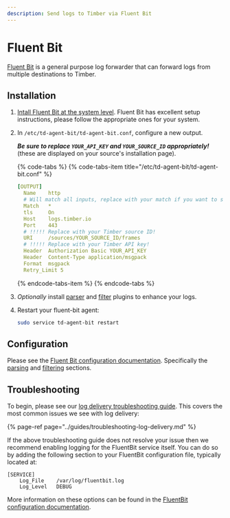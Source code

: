 ```yaml
---
description: Send logs to Timber via Fluent Bit
---
```


# Fluent Bit

[Fluent Bit](https://fluentbit.io/) is a general purpose log forwarder that can forward logs from multiple destinations to Timber.

## Installation

1. [Intall Fluent Bit at the system level](fluent-bit.md#installation). Fluent Bit has excellent setup instructions, please follow the appropriate ones for your system.
2. In `/etc/td-agent-bit/td-agent-bit.conf`, configure a new output.  


   _**Be sure to replace `YOUR_API_KEY` and `YOUR_SOURCE_ID` appropriately!**_  
   \(these are displayed on your source's installation page\).  


   {% code-tabs %}
   {% code-tabs-item title="/etc/td-agent-bit/td-agent-bit.conf" %}
   ```yaml
   [OUTPUT]
     Name    http
     # Will match all inputs, replace with your match if you want to send a subset
     Match   *
     tls     On
     Host    logs.timber.io
     Port    443
     # !!!!! Replace with your Timber source ID!
     URI     /sources/YOUR_SOURCE_ID/frames
     # !!!!! Replace with your Timber API key!
     Header  Authorization Basic YOUR_API_KEY
     Header  Content-Type application/msgpack
     Format  msgpack
     Retry_Limit 5
   ```
   {% endcode-tabs-item %}
   {% endcode-tabs %}

3. _Optionally_ install [parser](https://docs.fluentbit.io/manual/parser) and [filter](https://docs.fluentbit.io/manual/filter) plugins to enhance your logs.
4. Restart your fluent-bit agent:  


   ```bash
   sudo service td-agent-bit restart
   ```

## Configuration

Please see the [Fluent Bit configuration documentation](https://docs.fluentbit.io/manual/configuration). Specifically the [parsing](https://docs.fluentbit.io/manual/parser) and [filtering](https://docs.fluentbit.io/manual/filter) sections.

## Troubleshooting

To begin, please see our [log delivery troubleshooting guide](../guides/troubleshooting-log-delivery.md). This covers the most common issues we see with log delivery:

{% page-ref page="../guides/troubleshooting-log-delivery.md" %}

If the above troubleshooting guide does not resolve your issue then we recommend enabling logging for the FluentBit service itself. You can do so by adding the following section to your FluentBit configuration file, typically located at:

```text
[SERVICE]
    Log_File    /var/log/fluentbit.log
    Log_Level   DEBUG
```

More information on these options can be found in the [FluentBit configuration documentation](https://docs.fluentbit.io/manual/service).

